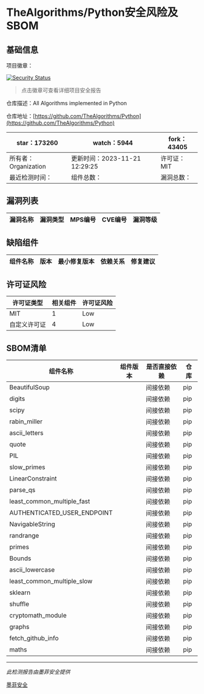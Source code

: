 # TheAlgorithms/Python安全风险及SBOM

## 基础信息

项目徽章：

[![Security Status](https://www.murphysec.com/platform3/v31/badge/1727759412787372032.svg)](https://www.murphysec.com/console/report/1682968214659424256/1727759412787372032)

> 点击徽章可查看详细项目安全报告

仓库描述：All Algorithms implemented in Python

仓库地址：[https://github.com/TheAlgorithms/Python](https://github.com/TheAlgorithms/Python)

| star：173260 | watch：5944 | fork：43405 |
| ----------- | -------------- | ------------ |
| 所有者：Organization | 更新时间：2023-11-21 12:29:25 | 许可证：MIT |
| 最近检测时间： | 组件总数： | 漏洞总数： |




## 漏洞列表

| 漏洞名称 | 漏洞类型 | MPS编号 | CVE编号 | 漏洞等级 |
| ------- | ------ | ------- | ------ | ----- |





## 缺陷组件

| 组件名称 | 版本 | 最小修复版本 | 依赖关系 | 修复建议 |
| -------- | ---- | ------------ | -------- | -------- |





## 许可证风险

| 许可证类型 | 相关组件 | 许可证风险 |
| ---------- | -------- | ---------- |
|MIT|1|Low|
|自定义许可证|4|Low|




## SBOM清单

| 组件名称 | 组件版本 | 是否直接依赖 | 仓库 |
| -------- | -------- | ------------ | ---- |
|BeautifulSoup||间接依赖|pip|
|digits||间接依赖|pip|
|scipy||间接依赖|pip|
|rabin_miller||间接依赖|pip|
|ascii_letters||间接依赖|pip|
|quote||间接依赖|pip|
|PIL||间接依赖|pip|
|slow_primes||间接依赖|pip|
|LinearConstraint||间接依赖|pip|
|parse_qs||间接依赖|pip|
|least_common_multiple_fast||间接依赖|pip|
|AUTHENTICATED_USER_ENDPOINT||间接依赖|pip|
|NavigableString||间接依赖|pip|
|randrange||间接依赖|pip|
|primes||间接依赖|pip|
|Bounds||间接依赖|pip|
|ascii_lowercase||间接依赖|pip|
|least_common_multiple_slow||间接依赖|pip|
|sklearn||间接依赖|pip|
|shuffle||间接依赖|pip|
|cryptomath_module||间接依赖|pip|
|graphs||间接依赖|pip|
|fetch_github_info||间接依赖|pip|
|maths||间接依赖|pip|


------

*此检测报告由墨菲安全提供*

[墨菲安全](www.murphysec.com)